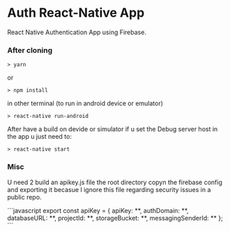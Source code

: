 # Auth React-Native App

React Native Authentication App using Firebase.

### After cloning

```
> yarn
```
or

```
> npm install
```

in other terminal (to run in android device or emulator)

```
> react-native run-android
```

After have a build on devide or simulator if u set the Debug server host in the app u just need to:

```
> react-native start
```

### Misc

U need 2 build an apikey.js file the root directory copyn the firebase config and exporting it becasue I ignore this file regarding security issues in a public repo. 

´´´javascript
export const apiKey = {
    apiKey: **,
    authDomain: **,
    databaseURL: **,
    projectId: **,
    storageBucket: **,
    messagingSenderId: **
};
´´´

